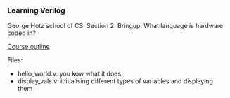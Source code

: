 ### Learning Verilog

George Hotz school of CS: Section 2: Bringup: What language is hardware coded in?

[Course outline](https://github.com/geohot/fromthetransistor)

Files:
- hello_world.v: you kow what it does
- display_vals.v: initialising different types of variables and displaying them
